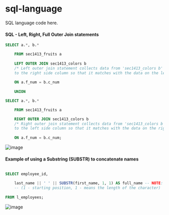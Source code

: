 # sql-language
SQL language code here.

#### SQL - Left, Right, Full Outer Join statements
```sql
SELECT a.*, b.*

    FROM sec1413_fruits a
    
    LEFT OUTER JOIN sec1413_colors b 
    /* Left outer join statement collects data from 'sec1413_colors b' of rows 
    to the right side column so that it matches with the data on the left side of the table. */
    
    ON a.f_num = b.c_num
    
    UNION

SELECT a.*, b.*

    FROM sec1413_fruits a

    RIGHT OUTER JOIN sec1413_colors b 
    /* Right outer join statement collects data from 'sec1413_colors b' of rows 
    to the left side column so that it matches with the data on the right side of the table.*/
    
    ON a.f_num = b.c_num;
```

![image](https://user-images.githubusercontent.com/36749450/94019264-90c93200-fd7f-11ea-85b8-158f93d84266.png)


#### Example of using a Substring (SUBSTR) to concatenate names
```sql

SELECT employee_id,

    last_name || ' ' || SUBSTR(first_name, 1, 1) AS full_name -- NOTE: SUBSTR can take off strings from a variable (such as a person, place or thing).
    -- (1 - starting position, 1 - means the length of the character)
    
FROM l_employees;

```
![image](https://user-images.githubusercontent.com/36749450/94173575-22a96b80-fe62-11ea-8d89-e3a5d908bf50.png)

